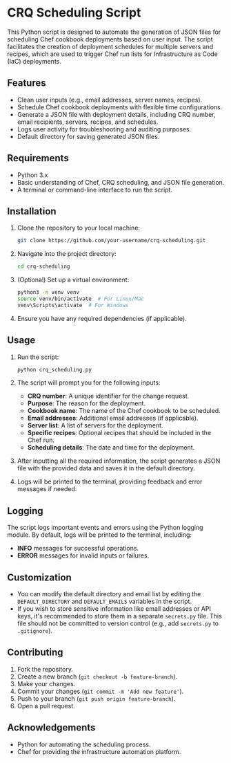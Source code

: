 # CRQ Scheduling Script

This Python script is designed to automate the generation of JSON files for scheduling Chef cookbook deployments based on user input. The script facilitates the creation of deployment schedules for multiple servers and recipes, which are used to trigger Chef run lists for Infrastructure as Code (IaC) deployments.

## Features

- Clean user inputs (e.g., email addresses, server names, recipes).
- Schedule Chef cookbook deployments with flexible time configurations.
- Generate a JSON file with deployment details, including CRQ number, email recipients, servers, recipes, and schedules.
- Logs user activity for troubleshooting and auditing purposes.
- Default directory for saving generated JSON files.

## Requirements

- Python 3.x
- Basic understanding of Chef, CRQ scheduling, and JSON file generation.
- A terminal or command-line interface to run the script.

## Installation

1. Clone the repository to your local machine:

    ```bash
    git clone https://github.com/your-username/crq-scheduling.git
    ```

2. Navigate into the project directory:

    ```bash
    cd crq-scheduling
    ```

3. (Optional) Set up a virtual environment:

    ```bash
    python3 -m venv venv
    source venv/bin/activate  # For Linux/Mac
    venv\Scripts\activate  # For Windows
    ```

4. Ensure you have any required dependencies (if applicable).

## Usage

1. Run the script:

    ```bash
    python crq_scheduling.py
    ```

2. The script will prompt you for the following inputs:
    - **CRQ number**: A unique identifier for the change request.
    - **Purpose**: The reason for the deployment.
    - **Cookbook name**: The name of the Chef cookbook to be scheduled.
    - **Email addresses**: Additional email addresses (if applicable).
    - **Server list**: A list of servers for the deployment.
    - **Specific recipes**: Optional recipes that should be included in the Chef run.
    - **Scheduling details**: The date and time for the deployment.

3. After inputting all the required information, the script generates a JSON file with the provided data and saves it in the default directory.

4. Logs will be printed to the terminal, providing feedback and error messages if needed.

## Logging

The script logs important events and errors using the Python logging module. By default, logs will be printed to the terminal, including:
- **INFO** messages for successful operations.
- **ERROR** messages for invalid inputs or failures.

## Customization

- You can modify the default directory and email list by editing the `DEFAULT_DIRECTORY` and `DEFAULT_EMAILS` variables in the script.
- If you wish to store sensitive information like email addresses or API keys, it's recommended to store them in a separate `secrets.py` file. This file should not be committed to version control (e.g., add `secrets.py` to `.gitignore`).

## Contributing

1. Fork the repository.
2. Create a new branch (`git checkout -b feature-branch`).
3. Make your changes.
4. Commit your changes (`git commit -m 'Add new feature'`).
5. Push to your branch (`git push origin feature-branch`).
6. Open a pull request.

## Acknowledgements

- Python for automating the scheduling process.
- Chef for providing the infrastructure automation platform.
